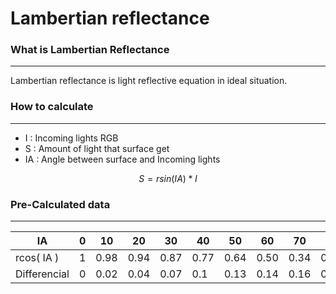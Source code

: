# Lambertian reflectance
### What is Lambertian Reflectance
---
 Lambertian reflectance is light reflective equation in ideal situation.
### How to calculate
---
- I : Incoming lights RGB
- S : Amount of light that surface get
- IA : Angle between surface and Incoming lights

$$S = rsin( IA ) * I$$
### Pre-Calculated data
---

| IA           | 0   | 10   | 20   | 30   | 40   | 50   | 60   | 70   | 80   | 90   |
| ------------ | --- | ---- | ---- | ---- | ---- | ---- | ---- | ---- | ---- | ---- |
| rcos( IA )   | 1   | 0.98 | 0.94 | 0.87 | 0.77 | 0.64 | 0.50 | 0.34 | 0.17 | 0    |
| Differencial | 0   | 0.02 | 0.04 | 0.07 | 0.1  | 0.13 | 0.14 | 0.16 | 0.17 | 0.17 |



